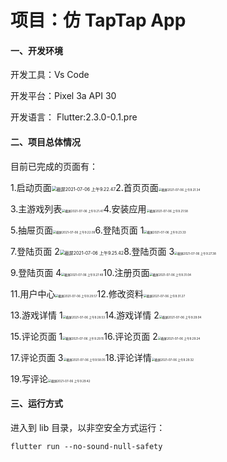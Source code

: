 # 项目：仿 TapTap App

#### 一、开发环境

开发工具：Vs Code

开发平台：Pixel 3a API 30

开发语言： Flutter:2.3.0-0.1.pre

#### 二、项目总体情况

目前已完成的页面有：

1.启动页面<img src="./image/截屏2021-07-06 上午9.22.47.png" alt="截屏2021-07-06 上午9.22.47" style="zoom:50%;" />2.首页页面<img src="./image/截屏2021-07-06 上午9.21.34.png" alt="截屏2021-07-06 上午9.21.34" style="zoom: 33%;" />

3.主游戏列表<img src="./image/截屏2021-07-06 上午9.21.47.png" alt="截屏2021-07-06 上午9.21.47" style="zoom: 33%;" />4.安装应用<img src="./image/截屏2021-07-06 上午9.21.58.png" alt="截屏2021-07-06 上午9.21.58" style="zoom:33%;" />

5.抽屉页面<img src="./image/截屏2021-07-06 上午9.22.09.png" alt="截屏2021-07-06 上午9.22.09" style="zoom:33%;" />6.登陆页面 1<img src="./image/截屏2021-07-06 上午9.23.33.png" alt="截屏2021-07-06 上午9.23.33" style="zoom:33%;" />

7.登陆页面 2<img src="./image/截屏2021-07-06 上午9.25.42.png" alt="截屏2021-07-06 上午9.25.42" style="zoom: 50%;" />8.登陆页面 3<img src="./image/截屏2021-07-06 上午9.27.38.png" alt="截屏2021-07-06 上午9.27.38" style="zoom: 33%;" />

9.登陆页面 4<img src="./image/截屏2021-07-06 上午9.27.48.png" alt="截屏2021-07-06 上午9.27.48" style="zoom:33%;" />10.注册页面<img src="./image/截屏2021-07-06 上午9.31.04.png" alt="截屏2021-07-06 上午9.31.04" style="zoom:33%;" />

11.用户中心<img src="./image/截屏2021-07-06 上午9.29.57.png" alt="截屏2021-07-06 上午9.29.57" style="zoom:33%;" />12.修改资料<img src="./image/截屏2021-07-06 上午9.31.27.png" alt="截屏2021-07-06 上午9.31.27" style="zoom:33%;" />

13.游戏详情 1<img src="./image/截屏2021-07-06 上午9.28.53.png" alt="截屏2021-07-06 上午9.28.53" style="zoom:33%;" />14.游戏详情 2<img src="./image/截屏2021-07-06 上午9.29.04.png" alt="截屏2021-07-06 上午9.29.04" style="zoom:33%;" />

15.评论页面 1<img src="./image/截屏2021-07-06 上午9.29.15.png" alt="截屏2021-07-06 上午9.29.15" style="zoom:33%;" />16.评论页面 2<img src="./image/截屏2021-07-06 上午9.29.24.png" alt="截屏2021-07-06 上午9.29.24" style="zoom:33%;" />

17.评论页面 3<img src="./image/截屏2021-07-06 上午9.58.05.png" alt="截屏2021-07-06 上午9.58.05" style="zoom:33%;" />18.评论详情<img src="./image/截屏2021-07-06 上午9.29.32.png" alt="截屏2021-07-06 上午9.29.32" style="zoom:33%;" />

19.写评论<img src="./image/截屏2021-07-06 上午9.29.42.png" alt="截屏2021-07-06 上午9.29.42" style="zoom:33%;" />

#### 三、运行方式

进入到 lib 目录，以非空安全方式运行：

```shell
flutter run --no-sound-null-safety
```

